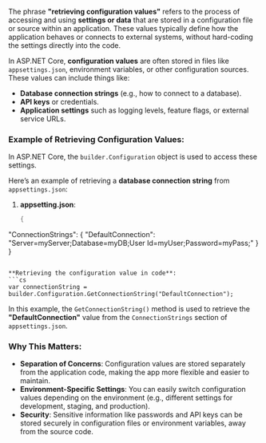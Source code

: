 The phrase **"retrieving configuration values"** refers to the process of accessing and using **settings or data** that are stored in a configuration file or source within an application. These values typically define how the application behaves or connects to external systems, without hard-coding the settings directly into the code.

In ASP.NET Core, **configuration values** are often stored in files like `appsettings.json`, environment variables, or other configuration sources. These values can include things like:

- **Database connection strings** (e.g., how to connect to a database).
- **API keys** or credentials.
- **Application settings** such as logging levels, feature flags, or external service URLs.

### Example of Retrieving Configuration Values:

In ASP.NET Core, the `builder.Configuration` object is used to access these settings.

Here’s an example of retrieving a **database connection string** from `appsettings.json`:

1. **appsetting.json**:
    ```cs
    {
  "ConnectionStrings": {
    "DefaultConnection": "Server=myServer;Database=myDB;User Id=myUser;Password=myPass;"
  }
}

```

**Retrieving the configuration value in code**:
```cs
var connectionString = builder.Configuration.GetConnectionString("DefaultConnection");

```

In this example, the `GetConnectionString()` method is used to retrieve the **"DefaultConnection"** value from the `ConnectionStrings` section of `appsettings.json`.

### Why This Matters:

- **Separation of Concerns**: Configuration values are stored separately from the application code, making the app more flexible and easier to maintain.
- **Environment-Specific Settings**: You can easily switch configuration values depending on the environment (e.g., different settings for development, staging, and production).
- **Security**: Sensitive information like passwords and API keys can be stored securely in configuration files or environment variables, away from the source code.